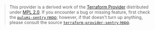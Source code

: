 > This provider is a derived work of the [Terraform Provider](https://github.com/jianyuan/terraform-provider-sentry)
> distributed under [MPL 2.0](https://www.mozilla.org/en-US/MPL/2.0/). If you encounter a bug or missing feature,
> first check the [`pulumi-sentry` repo](https://github.com/pulumiverse/pulumi-sentry/issues); however, if that doesn't turn up anything,
> please consult the source [`terraform-provider-sentry` repo](https://github.com/jianyuan/terraform-provider-sentry/issues).